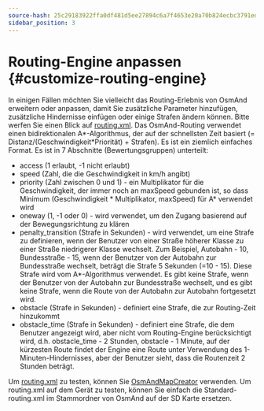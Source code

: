 ```yaml
---
source-hash: 25c29183922ffa0df481d5ee27894c6a7f4653e20a70b824ecbc3791edaafed7
sidebar_position: 3
---
```


# Routing-Engine anpassen {#customize-routing-engine}

In einigen Fällen möchten Sie vielleicht das Routing-Erlebnis von OsmAnd erweitern oder anpassen, damit Sie zusätzliche Parameter hinzufügen, zusätzliche Hindernisse einfügen oder einige Strafen ändern können. Bitte werfen Sie einen Blick auf [routing.xml](https://github.com/osmandapp/OsmAnd-resources/blob/master/routing/routing.xml). Das OsmAnd-Routing verwendet einen bidirektionalen A*-Algorithmus, der auf der schnellsten Zeit basiert (= Distanz/(Geschwindigkeit*Priorität) + Strafen). Es ist ein ziemlich einfaches Format. Es ist in 7 Abschnitte (Bewertungsgruppen) unterteilt:

* access (1 erlaubt, -1 nicht erlaubt)
* speed (Zahl, die die Geschwindigkeit in km/h angibt)
* priority (Zahl zwischen 0 und 1) - ein Multiplikator für die Geschwindigkeit, der immer noch an maxSpeed gebunden ist, so dass Minimum (Geschwindigkeit * Multiplikator, maxSpeed) für A* verwendet wird
* oneway (1, -1 oder 0) - wird verwendet, um den Zugang basierend auf der Bewegungsrichtung zu klären
* penalty_transition (Strafe in Sekunden) - wird verwendet, um eine Strafe zu definieren, wenn der Benutzer von einer Straße höherer Klasse zu einer Straße niedrigerer Klasse wechselt. Zum Beispiel, Autobahn - 10, Bundesstraße - 15, wenn der Benutzer von der Autobahn zur Bundesstraße wechselt, beträgt die Strafe 5 Sekunden (=10 - 15). Diese Strafe wird vom A*-Algorithmus verwendet. Es gibt keine Strafe, wenn der Benutzer von der Autobahn zur Bundesstraße wechselt, und es gibt keine Strafe, wenn die Route von der Autobahn zur Autobahn fortgesetzt wird.
* obstacle (Strafe in Sekunden) - definiert eine Strafe, die zur Routing-Zeit hinzukommt
* obstacle_time (Strafe in Sekunden) - definiert eine Strafe, die dem Benutzer angezeigt wird, aber nicht vom Routing-Engine berücksichtigt wird, d.h. obstacle_time - 2 Stunden, obstacle - 1 Minute, auf der kürzesten Route findet der Engine eine Route unter Verwendung des 1-Minuten-Hindernisses, aber der Benutzer sieht, dass die Routenzeit 2 Stunden beträgt.

Um [routing.xml](https://github.com/osmandapp/OsmAnd-resources/blob/master/routing/routing.xml) zu testen, können Sie [OsmAndMapCreator](http://download.osmand.net/latest-night-build/OsmAndMapCreator-main.zip) verwenden. Um routing.xml auf dem Gerät zu testen, können Sie einfach die Standard-routing.xml im Stammordner von OsmAnd auf der SD Karte ersetzen.